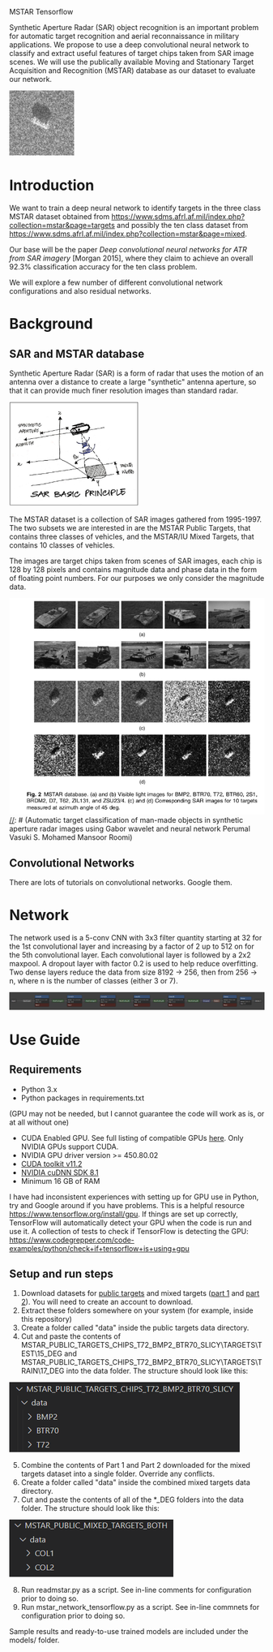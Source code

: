 MSTAR Tensorflow

Synthetic Aperture Radar (SAR) object recognition is an important problem for automatic target recognition and aerial reconnaissance in military applications. We propose to use a deep convolutional neural network to classify and extract useful features of target chips taken from SAR image scenes. We will use the publically available Moving and Stationary Target Acquisition and Recognition (MSTAR) database as our dataset to evaluate our network.

![MSTAR image](pictures/mstar_image.png "Sample MSTAR image")

# Introduction

We want to train a deep neural network to identify targets in the three class MSTAR dataset obtained from https://www.sdms.afrl.af.mil/index.php?collection=mstar&page=targets and possibly the ten class dataset from 
https://www.sdms.afrl.af.mil/index.php?collection=mstar&page=mixed.

Our base will be the paper *Deep convolutional neural networks for ATR from SAR imagery* [Morgan 2015], where they claim to achieve an overall 92.3% classification accuracy for the ten class problem.

We will explore a few number of different convolutional network configurations and also residual networks.

[//]: # (Also look at *APPLICATION OF DEEP LEARNING ALGORITHMS TO MSTAR DATA* [Wang, Chen, Xu, Jin 2015] where they claim 99.1% accuracy with All-ConvNets)

# Background

## SAR and MSTAR database

Synthetic Aperture Radar (SAR) is a form of radar that uses the motion of an antenna over a distance to create a large "synthetic" antenna aperture, so that it can provide much finer resolution images than standard radar.

<img src="pictures/Synthetic_Aperture_Radar.jpg" width="256">

The MSTAR dataset is a collection of SAR images gathered from 1995-1997. The two subsets we are interested in are the MSTAR Public Targets, that contains three classes of vehicles, and the MSTAR/IU Mixed Targets, that contains 10 classes of vehicles.

The images are target chips taken from scenes of SAR images, each chip is 128 by 128 pixels and contains magnitude data and phase data in the form of floating point numbers. For our purposes we only consider the magnitude data.

![MSTAR Targets](pictures/mstar_targets.png)
[//]: # (Automatic target classification of man-made objects in synthetic aperture radar images using Gabor wavelet and neural network Perumal Vasuki S. Mohamed Mansoor Roomi)

## Convolutional Networks

There are lots of tutorials on convolutional networks. Google them.

# Network

The network used is a 5-conv CNN with 3x3 filter quantity starting at 32 for the 1st convolutional layer and increasing by a factor of 2 up to 512 on for the 5th convolutional layer.
Each convolutional layer is followed by a 2x2 maxpool.
A dropout layer with factor 0.2 is used to help reduce overfitting.
Two dense layers reduce the data from size 8192 -> 256, then from 256 -> n, where n is the number of classes (either 3 or 7).

<img src="pictures/mstar_network.PNG">

# Use Guide

## Requirements
- Python 3.x
- Python packages in requirements.txt

(GPU may not be needed, but I cannot guarantee the code will work as is, or at all without one)

- CUDA Enabled GPU. See full listing of compatible GPUs [here](https://developer.nvidia.com/cuda-gpus#compute). Only NVIDIA GPUs support CUDA.
- NVIDIA GPU driver version >= 450.80.02
- [CUDA toolkit v11.2](https://developer.nvidia.com/cuda-11.2.0-download-archive)
- [NVIDIA cuDNN SDK 8.1](https://developer.nvidia.com/cudnn)
- Minimum 16 GB of RAM

I have had inconsistent experiences with setting up for GPU use in Python, try and Google around if you have problems.
This is a helpful resource https://www.tensorflow.org/install/gpu.
If things are set up correctly, TensorFlow will automatically detect your GPU when the code is run and use it.
A collection of tests to check if TensorFlow is detecting the GPU: https://www.codegrepper.com/code-examples/python/check+if+tensorflow+is+using+gpu
## Setup and run steps
1. Download datasets for [public targets](https://www.sdms.afrl.af.mil/content/public-data/s3_scripts/index.php?file=MSTAR-PublicTargetChips-T72-BMP2-BTR70-SLICY.zip) and mixed targets ([part 1](https://www.sdms.afrl.af.mil/content/public-data/s3_scripts/index.php?file=MSTAR-PublicMixedTargets-CD1.zip) and [part 2](https://www.sdms.afrl.af.mil/content/public-data/s3_scripts/index.php?file=MSTAR-PublicMixedTargets-CD2.zip)). You will need to create an account to download.
2. Extract these folders somewhere on your system (for example, inside this repository)
3. Create a folder called "data" inside the public targets data directory.
4. Cut and paste the contents of MSTAR_PUBLIC_TARGETS_CHIPS_T72_BMP2_BTR70_SLICY\TARGETS\TEST\15_DEG and MSTAR_PUBLIC_TARGETS_CHIPS_T72_BMP2_BTR70_SLICY\TARGETS\TRAIN\17_DEG into the data folder. The structure should look like this:

<img src="pictures/public_targets_folders.PNG">

5. Combine the contents of Part 1 and Part 2 downloaded for the mixed targets dataset into a single folder. Override any conflicts.
6. Create a folder called "data" inside the combined mixed targets data directory.
7. Cut and paste the contents of all of the *_DEG folders into the data folder. The structure should look like this:

<img src="pictures/mixed_targets_folders.PNG">

8. Run readmstar.py as a script. See in-line comments for configuration prior to doing so.
9. Run mstar_network_tensorflow.py as a script. See in-line commnets for configuration prior to doing so.

Sample results and ready-to-use trained models are included under the models/ folder.